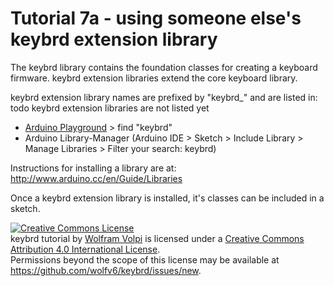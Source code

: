 Tutorial 7a - using someone else's keybrd extension library
========================================================
The keybrd library contains the foundation classes for creating a keyboard firmware.
keybrd extension libraries extend the core keyboard library.

keybrd extension library names are prefixed by "keybrd_" and are listed in: todo keybrd extension libraries are not listed yet
* [Arduino Playground](http://playground.arduino.cc/Main/InterfacingWithHardware#keyb) > find "keybrd"
* Arduino Library-Manager (Arduino IDE > Sketch > Include Library > Manage Libraries > Filter your search: keybrd)

Instructions for installing a library are at:
    http://www.arduino.cc/en/Guide/Libraries

Once a keybrd extension library is installed, it's classes can be included in a sketch.

<a rel="license" href="http://creativecommons.org/licenses/by/4.0/"><img alt="Creative Commons License" style="border-width:0" src="https://i.creativecommons.org/l/by/4.0/88x31.png" /></a><br /><span xmlns:dct="http://purl.org/dc/terms/" property="dct:title">keybrd tutorial</span> by <a xmlns:cc="http://creativecommons.org/ns#" href="https://github.com/wolfv6/keybrd" property="cc:attributionName" rel="cc:attributionURL">Wolfram Volpi</a> is licensed under a <a rel="license" href="http://creativecommons.org/licenses/by/4.0/">Creative Commons Attribution 4.0 International License</a>.<br />Permissions beyond the scope of this license may be available at <a xmlns:cc="http://creativecommons.org/ns#" href="https://github.com/wolfv6/keybrd/issues/new" rel="cc:morePermissions">https://github.com/wolfv6/keybrd/issues/new</a>.
